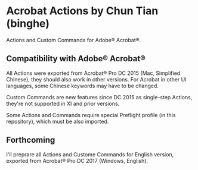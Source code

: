 # Acrobat Actions by Chun Tian (binghe)

Actions and Custom Commands for Adobe® Acrobat®.

## Compatibility with Adobe® Acrobat®

All Actions were exported from Acrobat® Pro DC 2015 (Mac, Simplified Chinese), they should also work in other versions. For Acrobat in other UI languages, some Chinese keywords may have to be changed.

Custom Commands are new features since DC 2015 as single-step Actions, they're not supported in XI and prior versions.

Some Actions and Commands require special Preflight profile (in this repository), which must be also imported.

## Forthcoming

I'll preprare all Actions and Custome Commands for English version, exported from Acrobat® Pro DC 2017 (Windows, English).
